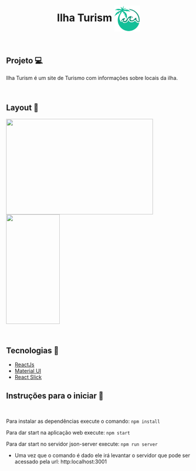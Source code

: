 <h1 align="center"> Ilha Turism <img src="https://github.com/ItamarJoire/site-turism/blob/master/src/assets/images/logo.png" align="center" width="70" height="70"></h1>


&nbsp;

## Projeto  :computer: 
<p>Ilha Turism é um site de Turismo com informações sobre locais da ilha.</p>


&nbsp;
  
## Layout :bookmark:
  <img src="https://github.com/ItamarJoire/nlw3/blob/main/Desktop.png" align="left" width="400" height="260">
  <img src="https://github.com/ItamarJoire/nlw3/blob/main/Moblie.png" align="center" width="146" height="298">
  
  
  &nbsp;
  
  ## Tecnologias	:toolbox:
  
* [ReactJs](https://react.dev/)
* [Material UI](https://mui.com/)
* [React Slick](https://react-slick.neostack.com/)


## Instruções para o iniciar :rocket:


 &nbsp;

Para instalar as dependências execute o comando: `npm install`

Para dar start na aplicação web execute: `npm start`

Para dar start no servidor json-server execute: `npm run server`
 - Uma vez que o comando é dado ele irá levantar o servidor que pode ser acessado pela url: http:localhost:3001 

